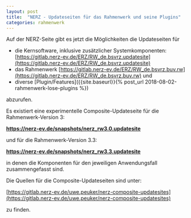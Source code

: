 ```yaml
---
layout: post
title:  "NERZ - Updateseiten für das Rahmenwerk und seine Plugins"
categories: rahmenwerk
---
```


Auf der NERZ-Seite gibt es jetzt die Möglichkeiten die Updateseiten für

- die Kernsoftware, inklusive zusätzlicher Systemkomponenten:
  [https://gitlab.nerz-ev.de/ERZ/RW_de.bsvrz.updatesite](https://gitlab.nerz-ev.de/ERZ/RW_de.bsvrz.updatesite)
- das Rahmenwerk [https://gitlab.nerz-ev.de/ERZ/RW_de.bsvrz.buv.rw](https://gitlab.nerz-ev.de/ERZ/RW_de.bsvrz.buv.rw) und
- diverse [Plugin/Features]({{site.baseurl}}{% post_url 2018-08-02-rahmenwerk-lose-plugins %})

abzurufen.

Es existiert eine experimentelle Composite-Updateseite für die Rahmenwerk-Version 3:

**https://nerz-ev.de/snapshots/nerz_rw3.0.updatesite**

und für die Rahmenwerk-Version 3.3:

**https://nerz-ev.de/snapshots/nerz_rw3.3.updatesite**

in denen die Komponenten für den jeweiligen Anwendungsfall zusammengefasst sind.

Die Quellen für die Composite-Updateseiten sind unter:

[https://gitlab.nerz-ev.de/uwe.peuker/nerz-composite-updatesites](https://gitlab.nerz-ev.de/uwe.peuker/nerz-composite-updatesites)

zu finden.

